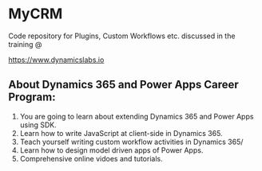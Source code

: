 # MyCRM

Code repository for Plugins, Custom Workflows etc. discussed in the training @

https://www.dynamicslabs.io

About Dynamics 365 and Power Apps Career Program:
--------------------------------------------
1. You are going to learn about extending Dynamics 365 and Power Apps using SDK.
2. Learn how to write JavaScript at client-side in Dynamics 365.
3. Teach yourself writing custom workflow activities in Dynamics 365/
4. Learn how to design model driven apps of Power Apps.
5. Comprehensive online vidoes and tutorials. 

